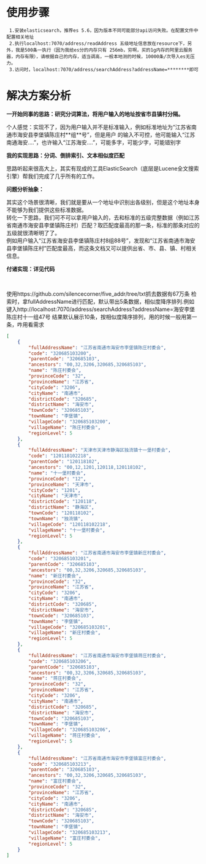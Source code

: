 # 使用步骤 #
     1.安装elasticsearch，推荐es 5.6，因为版本不同可能部分api访问失败。在配置文件中配置相关地址
     2.执行localhost:7070/address/readAddress 五级地址信息放在resource下，另外，我是500条一执行（因为我给es分的内存只有 256mb，穷啊，买的1g内存的阿里云服务器，内存有限），请根据自己的内存，适当调高，一般本地测的时候，10000条/次导入es无压力。
     3.访问时，localhost:7070/address/searchAddress?addressName=********即可

# 解决方案分析 #


 <div>
    <p><strong>一开始同事的思路：研究分词算法，将用户输入的地址按省市县镇村分隔。</strong></p>
    <p>个人感觉：实现不了，因为用户输入并不是标准输入，例如标准地址为“江苏省南通市海安县李堡镇陈庄村**组**号”，但是用户
    的输入不可控，他可能输入“江苏南通海安....”，也许输入“江苏海安....”，可能多字，可能少字，可能错别字</p>
</div>
<div>
    <p><strong>我的实现思路：分词、倒排索引、文本相似度匹配</strong></p>
    <p>思路听起来很高大上，其实有现成的工具ElasticSearch（底层是Lucene全文搜索引擎）帮我们完成了几乎所有的工作。</p>
    <p><strong>问题分析抽象：</strong></p>
    <p>其实这个场景很清晰，我们就是要从一个地址中识别出各级别，但是这个地址本身不能够为我们提供这些标准数据。<br/>
        转化一下思路，我们可不可以拿用户输入的，去和标准的五级完整数据（例如江苏省南通市海安县李堡镇陈庄村）匹配？取匹配度最高的那一条，标准的那条对应的五级就很清晰明了了。<br/>
        例如用户输入“江苏省海安县李堡镇陈庄村8组88号”，发现和“江苏省南通市海安县李堡镇陈庄村”匹配度最高，而这条文档又可以提供出省、市、县、镇、村相关信息。
    </p>
    <p><strong>付诸实现：详见代码  </strong> </p>
    <br/>
</div>

使用https://github.com/silencecorner/five_addr/tree/txt抓去数据有67万条
检索时，拿fullAddressName进行匹配，默认带出5条数据，相似度降序排列.例如键入http://localhost:7070/address/searchAddress?addressName=海安李堡陈庄村十一组47号
结果默认展示10条，按相似度降序排列，用的时候一般用第一条，咋用看需求

```json
[
    {
        "fullAddressName": "江苏省南通市海安市李堡镇陈庄村委会",
        "code": "320685103200",
        "parentCode": "320685103",
        "ancestors": "00,32,3206,320685,320685103",
        "name": "陈庄村委会",
        "provinceCode": "32",
        "provinceName": "江苏省",
        "cityCode": "3206",
        "cityName": "南通市",
        "districtCode": "320685",
        "districtName": "海安市",
        "townCode": "320685103",
        "townName": "李堡镇",
        "villageCode": "320685103200",
        "villageName": "陈庄村委会",
        "regionLevel": 5
    },
    {
        "fullAddressName": "天津市天津市静海区独流镇十一堡村委会",
        "code": "120118102218",
        "parentCode": "120118102",
        "ancestors": "00,12,1201,120118,120118102",
        "name": "十一堡村委会",
        "provinceCode": "12",
        "provinceName": "天津市",
        "cityCode": "1201",
        "cityName": "天津市",
        "districtCode": "120118",
        "districtName": "静海区",
        "townCode": "120118102",
        "townName": "独流镇",
        "villageCode": "120118102218",
        "villageName": "十一堡村委会",
        "regionLevel": 5
    },
    {
        "fullAddressName": "江苏省南通市海安市李堡镇新庄村委会",
        "code": "320685103201",
        "parentCode": "320685103",
        "ancestors": "00,32,3206,320685,320685103",
        "name": "新庄村委会",
        "provinceCode": "32",
        "provinceName": "江苏省",
        "cityCode": "3206",
        "cityName": "南通市",
        "districtCode": "320685",
        "districtName": "海安市",
        "townCode": "320685103",
        "townName": "李堡镇",
        "villageCode": "320685103201",
        "villageName": "新庄村委会",
        "regionLevel": 5
    },
    {
        "fullAddressName": "江苏省南通市海安市李堡镇蒋庄村委会",
        "code": "320685103206",
        "parentCode": "320685103",
        "ancestors": "00,32,3206,320685,320685103",
        "name": "蒋庄村委会",
        "provinceCode": "32",
        "provinceName": "江苏省",
        "cityCode": "3206",
        "cityName": "南通市",
        "districtCode": "320685",
        "districtName": "海安市",
        "townCode": "320685103",
        "townName": "李堡镇",
        "villageCode": "320685103206",
        "villageName": "蒋庄村委会",
        "regionLevel": 5
    },
    {
        "fullAddressName": "江苏省南通市海安市李堡镇富庄村委会",
        "code": "320685103213",
        "parentCode": "320685103",
        "ancestors": "00,32,3206,320685,320685103",
        "name": "富庄村委会",
        "provinceCode": "32",
        "provinceName": "江苏省",
        "cityCode": "3206",
        "cityName": "南通市",
        "districtCode": "320685",
        "districtName": "海安市",
        "townCode": "320685103",
        "townName": "李堡镇",
        "villageCode": "320685103213",
        "villageName": "富庄村委会",
        "regionLevel": 5
    }
]
```